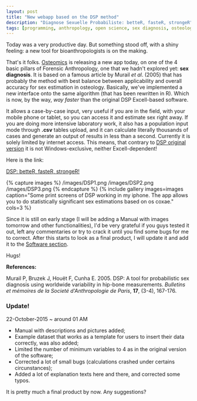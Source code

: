 ```yaml
---
layout: post
title: "New webapp based on the DSP method"
description: "Diagnose Sexuelle Probabiliste: betteR, fasteR, strongeR"
tags: [programming, anthropology, open science, sex diagnosis, osteology]
---
```



Today was a very productive day. But something stood off, with a shiny feeling: a new tool for bioanthropologists is on the making.

That's it folks. <a href = "http://osteomics.com" target = "_blank">Osteomics</a> is releasing a new app today, on one of the 4 basic pillars of Forensic Anthropology, one that we hadn't explored yet: **sex diagnosis**. It is based on a famous article by Murail *et al*. (2005) that has probably the method with best balance between applicability and overall accuracy for sex estimation in osteology. Basically, we've implemented a new interface onto the same algorithm (that has been rewritten in R). Which is now, by the way, *way faster* than the original DSP Excell-based software.

It allows a case-by-case input, very useful if you are in the field, with your mobile phone or tablet, so you can access it and estimate sex right away. If you are doing more intensive laboratory work, it also has a population input mode through **.csv** tables upload, and it can calculate literally thousands of cases and generate an output of results in less than a second. Currently it is solely limited by internet access. This means, that contrary to <a href = "http://projets.pacea.u-bordeaux.fr/logiciel/?id=2" target = "_blank">DSP original version</a> it is not Windows-exclusive, neither Excell-dependent!

Here is the link:

<a href = "http://apps.osteomics.com/DSP/" target = "_blank">DSP: betteR, fasteR, strongeR!</a>

{% capture images %}
  /images/DSP1.png
  /images/DSP2.png
  /images/DSP3.png
{% endcapture %}
{% include gallery images=images caption="Some print screens of DSP working in my iphone. The app allows you to do statistically significant sex estimations based on os coxae." cols=3 %}

Since it is still on early stage (I will be adding a Manual with images tomorrow and other functionalities), I'd be very grateful if you guys tested it out, left any commentaries or try to crack it until you find some bugs for me to correct. After this starts to look as a final product, I will update it and add it to the <a href="/software/" target = "_blank">Software section</a>.

Hugs!

**References:**

Murail P, Bruzek J, Houët F, Cunha E. 2005. DSP: A tool for probabilistic sex diagnosis using worldwide variability in hip-bone measurements. *Bulletins et mémoires de la Societé d'Anthropologie de Paris*, **17**, (3-4), 167-176.

### Update!
22-October-2015 ~ around 01 AM

* Manual with descriptions and pictures added;
* Example dataset that works as a template for users to insert their data correctly, was also added;
* Limited the number of minimum variables to 4 as in the original version of the software;
* Corrected a lot of small bugs (calculations crashed under certains circunstances);
* Added a lot of explanation texts here and there, and corrected some typos.

It is pretty much a final product by now. Any suggestions?
